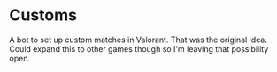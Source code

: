 # Customs
A bot to set up custom matches in Valorant. That was the original idea. Could expand this to other games though so I'm leaving that possibility open.
